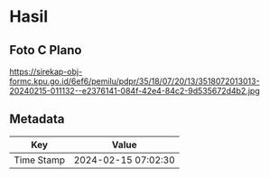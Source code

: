 # Hasil

## Foto C Plano

https://sirekap-obj-formc.kpu.go.id/6ef6/pemilu/pdpr/35/18/07/20/13/3518072013013-20240215-011132--e2376141-084f-42e4-84c2-9d535672d4b2.jpg


## Metadata

| Key        | Value               |
| ---------- | ------------------- |
| Time Stamp | 2024-02-15 07:02:30 |



